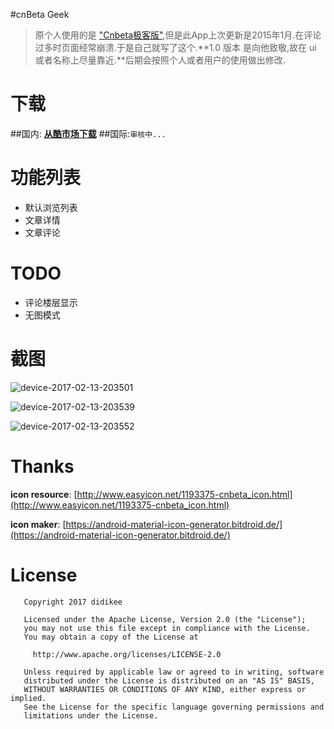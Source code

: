 #cnBeta Geek

> 原个人使用的是 ["Cnbeta极客版"](https://play.google.com/store/apps/details?id=io.github.zhea55.CnbetaReader&hl=zh_CN),但是此App上次更新是2015年1月.在评论过多时页面经常崩溃.于是自己就写了这个.**1.0 版本 是向他致敬,故在 ui 或者名称上尽量靠近.**后期会按照个人或者用户的使用做出修改.

# 下载

##国内: **[从酷市场下载](http://www.coolapk.com/apk/com.didikee.cnbetareader)**
##国际:`审核中...`

# 功能列表
- 默认浏览列表
- 文章详情
- 文章评论

# TODO
- 评论楼层显示
- 无图模式

# 截图

![device-2017-02-13-203501](raw/device-2017-02-13-203501.png)

![device-2017-02-13-203539](raw/device-2017-02-13-203539.png)

![device-2017-02-13-203552](raw/device-2017-02-13-203552.png)

# Thanks
**icon resource**: [http://www.easyicon.net/1193375-cnbeta_icon.html](http://www.easyicon.net/1193375-cnbeta_icon.html)

**icon maker**: [https://android-material-icon-generator.bitdroid.de/](https://android-material-icon-generator.bitdroid.de/)

# License

```
   Copyright 2017 didikee

   Licensed under the Apache License, Version 2.0 (the "License");
   you may not use this file except in compliance with the License.
   You may obtain a copy of the License at

     http://www.apache.org/licenses/LICENSE-2.0

   Unless required by applicable law or agreed to in writing, software
   distributed under the License is distributed on an "AS IS" BASIS,
   WITHOUT WARRANTIES OR CONDITIONS OF ANY KIND, either express or implied.
   See the License for the specific language governing permissions and
   limitations under the License.
```